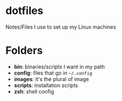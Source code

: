 # dotfiles
Notes/Files I use to set up my Linux machines

# Folders
- **bin**: binaries/scripts I want in my path
- **config**: files that go in `~/.config`
- **images**: it's the plural of image
- **scripts**: installation scripts
- **zsh**: shell config
